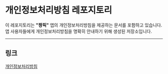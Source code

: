 # 개인정보처리방침 레포지토리

<!-- <p align="center">
  <img src="./512x512.png" alt="앱 아이콘" width="200">
</p> -->

이 레포지토리는 <b>"짱픽"</b> 앱의 개인정보처리방침을 제공하는 문서를 포함하고 있습니다.  
앱 사용자들에게 개인정보처리방침을 명확히 안내하기 위해 생성된 저장소입니다.

---

## 링크

<a href="https://kojaem-app-policies.github.io/Zznpk-Privacy-Policy">개인정보처리방침</a>

